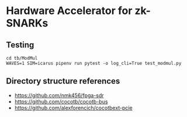# Hardware Accelerator for zk-SNARKs

## Testing

```
cd tb/ModMul
WAVES=1 SIM=icarus pipenv run pytest -o log_cli=True test_modmul.py
```

## Directory structure references

- https://github.com/nmk456/fpga-sdr
- https://github.com/cocotb/cocotb-bus
- https://github.com/alexforencich/cocotbext-pcie

